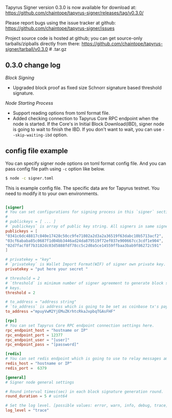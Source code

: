 Tapyrus Signer version 0.3.0 is now available for download at: 
  https://github.com/chaintope/tapyrus-signer/releases/tag/v0.3.0/
    
Please report bugs using the issue tracker at github:
  https://github.com/chaintope/tapyrus-signer/issues
  
Project source code is hosted at github; you can get
source-only tarballs/zipballs directly from there:
  https://github.com/chaintope/tapyrus-signer/tarball/v0.3.0  # .tar.gz

0.3.0 change log
-------------------

*Block Signing*

* Upgraded block proof as fixed size Schnorr signature based threshold signature.

*Node Starting Process*

* Support reading options from toml format file.
* Added checking connection to Tapyrus Core RPC endpoint when the node is started. If the Core's in Initial Block 
Download(IBD), signer node is going to wait to finish the IBD. If you don't want to wait, you can use 
`--skip-waiting-ibd` option. 


config file example
-------------------

You can specify signer node options on toml format config file. And you can pass config file path using `-c` option 
like below.

```bash
$ node -c signer.toml
```
 
This is example config file. The specific data are for Tapyrus testnet. You need to modify it to your own environments.  
```toml

[signer]
# You can set configurations for signing process in this `signer` section.
# 
# publickeys = [ ... ]
# `publickeys` is array of public key string. All signers in same signer network have to use same set of public key. 
publickeys = [
"0341c6dc48817c840e17428c50cc9fe71802a2d3a2a36519f63dabc10b5713acf2",
"03cf6ababa85c0687f1d04bb3446ad24da879519f72ef037e900667cc3cdf1e904",
"02d7facf8f7b3182dc03d5888fdf78cc5c2d0a5ce14559ffbaa3bab9f86272c591"
]

# privatekey = "key"
# `privatekey` is Wallet Import Format(WIF) of signer own private key.
privatekey = "put here your secret "

# threshold = 2
# `threshold` is minimum number of signer agreement to generate block signature. it must be less than specified public 
# keys.
threshold = 2

# to_address = "address string"
# `to_address` is address which is going to be set as coinbase tx's pay to address when this signer propose next block.
to_address ="mpuyVwM2YjEMuZKrhtcRkaJxpbqTGAsFHF"

[rpc]
# You can set Tapyrus Core RPC endpoint connection settings here.
rpc_endpoint_host = "hostname or IP"
rpc_endpoint_port = 12377
rpc_endpoint_user = "[user]"
rpc_endpoint_pass = "[password]"

[redis]
# You can set redis endpoint which is going to use to relay messages among each signers.
redis_host = "hostname or IP"
redis_port =  6379

[general]
# Signer node general settings

# Round interval times(sec) in each block signature generation round. 
round_duration = 5 # uint64

# Set the log level. [possible values: error, warn, info, debug, trace]
log_level = "trace"
```